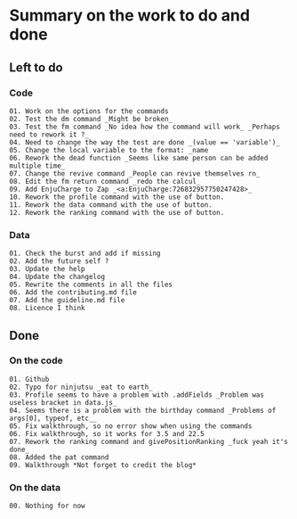 # Summary on the work to do and done

## Left to do

### Code

    01. Work on the options for the commands
    02. Test the dm command _Might be broken_
    03. Test the fm command _No idea how the command will work_ _Perhaps need to rework it ?_
    04. Need to change the way the test are done _(value == 'variable')_
    05. Change the local variable to the format: _name
    06. Rework the dead function _Seems like same person can be added multiple time_
    07. Change the revive command _People can revive themselves rn_
    08. Edit the fm return command _redo the calcul_
    09. Add EnjuCharge to Zap _<a:EnjuCharge:726832957750247428>_
    10. Rework the profile command with the use of button.
    11. Rework the data command with the use of button.
    12. Rework the ranking command with the use of button.

### Data

    01. Check the burst and add if missing
    02. Add the future self ?
    03. Update the help
    04. Update the changelog
    05. Rewrite the comments in all the files
    06. Add the contributing.md file
    07. Add the guideline.md file
    08. Licence I think

## Done

### On the code

    01. Github
    02. Typo for ninjutsu _eat to earth_
    03. Profile seems to have a problem with .addFields _Problem was useless bracket in data.js_
    04. Seems there is a problem with the birthday command _Problems of args[0], typeof, etc__
    05. Fix walkthrough, so no error show when using the commands
    06. Fix walkthrough, so it works for 3.5 and 22.5
    07. Rework the ranking command and givePositionRanking _fuck yeah it's done_
    08. Added the pat command
    09. Walkthrough *Not forget to credit the blog*

### On the data

    00. Nothing for now
